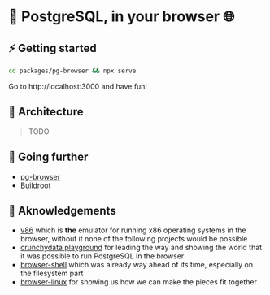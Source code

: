 # :elephant: PostgreSQL, in your browser :globe_with_meridians:

## :zap: Getting started

```bash
cd packages/pg-browser && npx serve
```

Go to http://localhost:3000 and have fun!

## :brain: Architecture

> TODO

## :eyes: Going further

- [pg-browser](/packages/pg-browser)
- [Buildroot](/packages/buildroot)

## :clap: Aknowledgements

- [v86](https://github.com/copy/v86) which is **the** emulator for running x86 operating systems in the browser, without it none of the following projects would be possible
- [crunchydata playground](https://www.crunchydata.com/developers/playground) for leading the way and showing the world that it was possible to run PostgreSQL in the browser
- [browser-shell](https://github.com/humphd/browser-shell) which was already way ahead of its time, especially on the filesystem part
- [browser-linux](https://github.com/Darin755/browser-linux) for showing us how we can make the pieces fit together